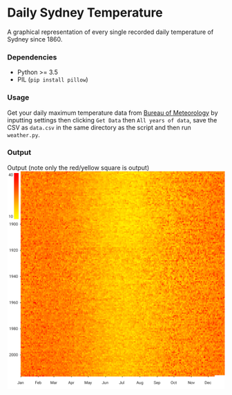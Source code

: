 # Daily Sydney Temperature
A graphical representation of every single recorded daily temperature of Sydney since 1860.

### Dependencies
* Python >= 3.5
* PIL (`pip install pillow`)

### Usage
Get your daily maximum temperature data from [Bureau of Meteorology](http://www.bom.gov.au/climate/data) by inputting settings then clicking `Get Data` then `All years of data`, save the CSV as `data.csv` in the same directory as the script and then run `weather.py`.

### Output
Output (note only the red/yellow square is output)![Output](https://github.com/Harrison-Mitchell/Daily-Sydney-Temperature/blob/master/output.png "Output")
